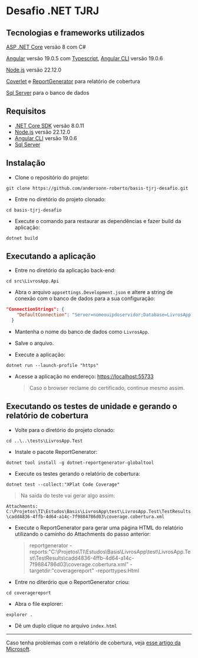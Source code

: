 # Desafio .NET TJRJ

## Tecnologias e frameworks utilizados

[ASP .NET Core](https://dotnet.microsoft.com/pt-br/apps/aspnet) versão 8 com C#

[Angular](https://angular.dev) versão 19.0.5 com [Typescript](https://www.typescriptlang.org/), [Angular CLI](https://angular.dev/tools/cli) versão 19.0.6

[Node.js](https://nodejs.org/en) versão 22.12.0

[Coverlet](https://github.com/coverlet-coverage/coverlet) e [ReportGenerator](https://github.com/danielpalme/ReportGenerator) para relatório de cobertura

[Sql Server](https://www.microsoft.com/pt-br/sql-server/sql-server-downloads) para o banco de dados

## Requisitos

- [.NET Core SDK](https://dotnet.microsoft.com/download) versão 8.0.11
- [Node.js](https://nodejs.org/en) versão 22.12.0
- [Angular CLI](https://angular.dev/tools/cli) versão 19.0.6
- [Sql Server](https://www.microsoft.com/pt-br/sql-server/sql-server-downloads)

## Instalação

- Clone o repositório do projeto:

```
git clone https://github.com/andersonn-roberto/basis-tjrj-desafio.git
```

- Entre no diretório do projeto clonado:

```
cd basis-tjrj-desafio
```

- Execute o comando para restaurar as dependências e fazer build da aplicação:

```
dotnet build
```

## Executando a aplicação

- Entre no diretório da aplicação back-end:

```
cd src\LivrosApp.Api
```

- Abra o arquivo `appsettings.Development.json` e altere a string de conexão com o banco de dados para a sua configuração:

```json
"ConnectionStrings": {
    "DefaultConnection": "Server=nomeouipdoservidor;Database=LivrosApp;User Id=usuariodobancodedados;Password=senhadousuario;TrustServerCertificate=True"
  }
```

- Mantenha o nome do banco de dados como `LivrosApp`.

- Salve o arquivo.

- Execute a aplicação:

```
dotnet run --launch-profile "https"
```

- Acesse a aplicação no endereço: [https://localhost:55733](https://localhost:55733)
  > Caso o browser reclame do certificado, continue mesmo assim.

## Executando os testes de unidade e gerando o relatório de cobertura

- Volte para o diretório do projeto clonado:

```
cd ..\..\tests\LivrosApp.Test
```

- Instale o pacote ReportGenerator:

```
dotnet tool install -g dotnet-reportgenerator-globaltool
```

- Execute os testes gerando o relatório de cobertura:

```
dotnet test --collect:"XPlat Code Coverage"
```

> Na saida do teste vai gerar algo assim:

`Attachments:
  C:\Projetos\TI\Estudos\Basis\LivrosApp\test\LivrosApp.Test\TestResults\cadd4836-4ffb-4d64-a14c-7f9884786d03\coverage.cobertura.xml`

- Execute o ReportGenerator para gerar uma página HTML do relatório utilizando o caminho do Attachments do passo anterior:

  > reportgenerator -reports:"C:\Projetos\TI\Estudos\Basis\LivrosApp\test\LivrosApp.Test\TestResults\cadd4836-4ffb-4d64-a14c-7f9884786d03\coverage.cobertura.xml" -targetdir:"coveragereport" -reporttypes:Html

- Entre no diterório que o ReportGenerator criou:

```
cd coveragereport
```

- Abra o file explorer:

```
explorer .
```

- Dê um duplo clique no arquivo `index.html`

---

Caso tenha problemas com o relatório de cobertura, veja [esse artigo da Microsoft](https://learn.microsoft.com/pt-br/dotnet/core/testing/unit-testing-code-coverage?tabs=windows).
